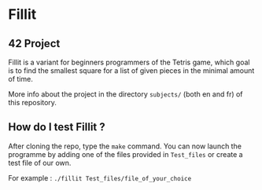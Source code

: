 # Fillit
## 42 Project

Fillit is a variant for beginners programmers of the Tetris game, which goal is to find the smallest square for a list of
given pieces in the minimal amount of time.

More info about the project in the directory `subjects/` (both en and fr) of this repository.

## How do I test Fillit ?

After cloning the repo, type the `make` command.
You can now launch the programme by adding one of the files provided in `Test_files` or create a test file of our own.

For example :
`./fillit Test_files/file_of_your_choice`
